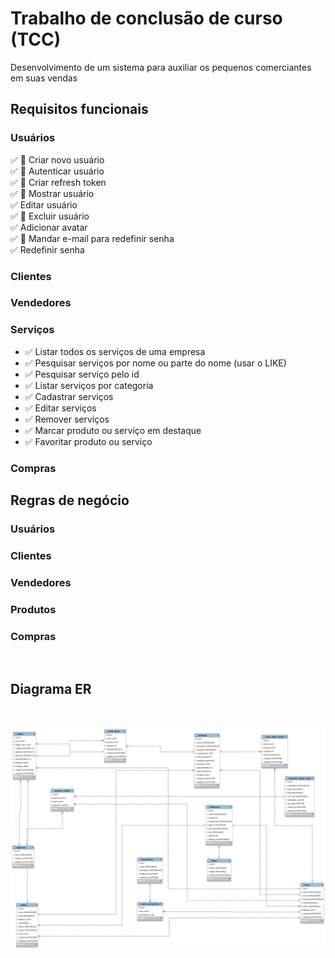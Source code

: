 # Trabalho de conclusão de curso (TCC)

Desenvolvimento de um sistema para auxiliar os pequenos comerciantes em suas vendas

## Requisitos funcionais

### Usuários

✅ 🧪 Criar novo usuário <br/>
✅ 🧪 Autenticar usuário <br/>
✅ 🧪 Criar refresh token <br/>
✅ 🧪 Mostrar usuário <br/>
✅ Editar usuário <br/>
✅ 🧪 Excluir usuário <br/>
✅ Adicionar avatar <br/>
✅ 🧪 Mandar e-mail para redefinir senha <br/>
✅ Redefinir senha <br/>

### Clientes

### Vendedores

### Serviços

-   ✅ Listar todos os serviços de uma empresa
-   ✅ Pesquisar serviços por nome ou parte do nome (usar o LIKE)
-   ✅ Pesquisar serviço pelo id
-   ✅ Listar serviços por categoria
-   ✅ Cadastrar serviços
-   ✅ Editar serviços
-   ✅ Remover serviços
-   ✅ Marcar produto ou serviço em destaque
-   ✅ Favoritar produto ou serviço

### Compras

## Regras de negócio

### Usuários

### Clientes

### Vendedores

### Produtos

### Compras

&nbsp;

## Diagrama ER

&nbsp;

![Diagrma ER](er-diagram.png)
